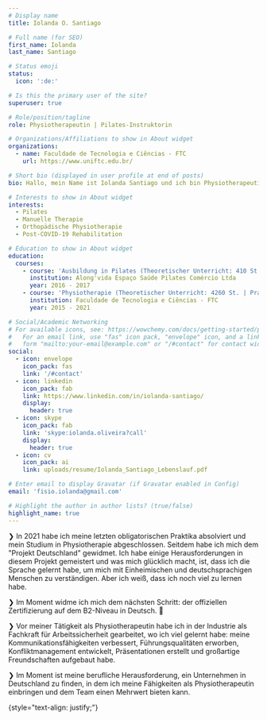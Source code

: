 ```yaml
---
# Display name
title: Iolanda O. Santiago

# Full name (for SEO)
first_name: Iolanda
last_name: Santiago

# Status emoji
status:
  icon: ':de:'

# Is this the primary user of the site?
superuser: true

# Role/position/tagline
role: Physiotherapeutin | Pilates-Instruktorin

# Organizations/Affiliations to show in About widget
organizations:
  - name: Faculdade de Tecnologia e Ciências - FTC
    url: https://www.uniftc.edu.br/

# Short bio (displayed in user profile at end of posts)
bio: Hallo, mein Name ist Iolanda Santiago und ich bin Physiotherapeutin von Beruf. 👋

# Interests to show in About widget
interests:
  - Pilates
  - Manuelle Therapie
  - Orthopädische Physiotherapie
  - Post-COVID-19 Rehabilitation

# Education to show in About widget
education:
  courses: 
    - course: 'Ausbildung in Pilates (Theoretischer Unterricht: 410 St. | Praktischer: 300 St.)'
      institution: Along'vida Espaço Saúde Pilates Comércio Ltda
      year: 2016 - 2017
    - course: 'Physiotherapie (Theoretischer Unterricht: 4260 St. | Praktischer: 1620 St.)'
      institution: Faculdade de Tecnologia e Ciências - FTC
      year: 2015 - 2021

# Social/Academic Networking
# For available icons, see: https://wowchemy.com/docs/getting-started/page-builder/#icons
#   For an email link, use "fas" icon pack, "envelope" icon, and a link in the
#   form "mailto:your-email@example.com" or "/#contact" for contact widget.
social:
  - icon: envelope
    icon_pack: fas
    link: '/#contact'
  - icon: linkedin
    icon_pack: fab
    link: https://www.linkedin.com/in/iolanda-santiago/
    display:
      header: true
  - icon: skype
    icon_pack: fab
    link: 'skype:iolanda.oliveira?call'
    display:
      header: true
  - icon: cv
    icon_pack: ai
    link: uploads/resume/Iolanda_Santiago_Lebenslauf.pdf

# Enter email to display Gravatar (if Gravatar enabled in Config)
email: 'fisio.iolanda@gmail.com'

# Highlight the author in author lists? (true/false)
highlight_name: true
---
```


❯ In 2021 habe ich meine letzten obligatorischen Praktika absolviert und mein Studium in Physiotherapie abgeschlossen. Seitdem habe ich mich dem "Projekt Deutschland" gewidmet. Ich habe einige Herausforderungen in diesem Projekt gemeistert und was mich glücklich macht, ist, dass ich die Sprache gelernt habe, um mich mit Einheimischen und deutschsprachigen Menschen zu verständigen. Aber ich weiß, dass ich noch viel zu lernen habe.

❯ Im Moment widme ich mich dem nächsten Schritt: der offiziellen Zertifizierung auf dem B2-Niveau in Deutsch. 🚀

❯ Vor meiner Tätigkeit als Physiotherapeutin habe ich in der Industrie als Fachkraft für Arbeitssicherheit gearbeitet, wo ich viel gelernt habe: meine Kommunikationsfähigkeiten verbessert, Führungsqualitäten erworben, Konfliktmanagement entwickelt, Präsentationen erstellt und großartige Freundschaften aufgebaut habe.

❯ Im Moment ist meine berufliche Herausforderung, ein Unternehmen in Deutschland zu finden, in dem ich meine Fähigkeiten als Physiotherapeutin einbringen und dem Team einen Mehrwert bieten kann.

{style="text-align: justify;"}
